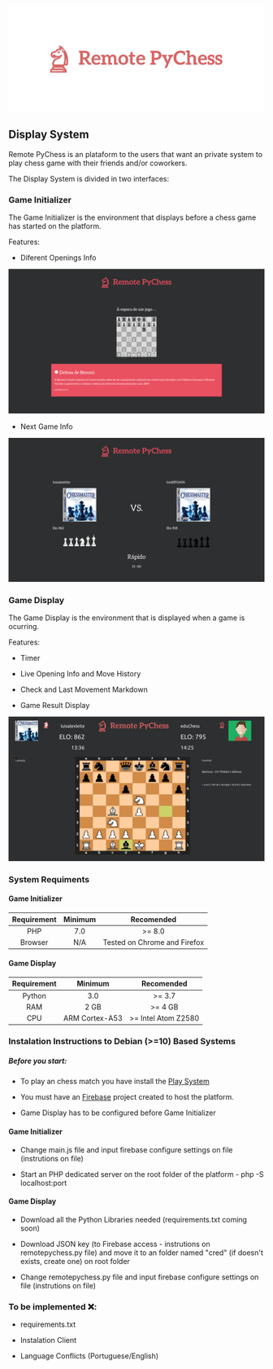 <p align="center">
  <img src="https://github.com/luisalexleite/remote-pychess-display/blob/main/img/logo.png" />
</p>

## Display System

Remote PyChess is an plataform to the users that want an private system to play chess game with their friends and/or coworkers.

The Display System is divided in two interfaces:



### Game Initializer

The Game Initializer is the environment that displays before a chess game has started on the platform.

Features:

* Diferent Openings Info

<p align="center">
  <img src="https://github.com/luisalexleite/remote-pychess-display/blob/main/Screenshots/Screen_1.png" />
</p>

* Next Game Info

<p align="center">
  <img src="https://github.com/luisalexleite/remote-pychess-display/blob/main/Screenshots/Screen_2.png" />
</p>

### Game Display

The Game Display is the environment that is displayed when a game is ocurring.

Features:

* Timer

* Live Opening Info and Move History

* Check and Last Movement Markdown

* Game Result Display

<p align="center">
  <img src="https://github.com/luisalexleite/remote-pychess-display/blob/main/Screenshots/Screen_3.png" />
</p>

### System Requiments

#### Game Initializer

|  Requirement  |  Minimum  |  Recomended  |
|:-------------:|:---------:|:------------:|
|PHP|7.0|>= 8.0|
|Browser|N/A|Tested on Chrome and Firefox|

#### Game Display

|  Requirement  |  Minimum  |  Recomended  |
|:-------------:|:---------:|:------------:|
|Python|3.0|>= 3.7|
|RAM|2 GB|>= 4 GB|
|CPU|ARM Cortex-A53|>= Intel Atom Z2580|


### Instalation Instructions to Debian (>=10) Based Systems

##### Before you start:

* To play an chess match you have install the [Play System](https://github.com/luisalexleite/remote-pychess-play/)

* You must have an [Firebase](https://console.firebase.google.com/) project created to host the platform.

* Game Display has to be configured before Game Initializer

#### Game Initializer

* Change main.js file and input firebase configure settings on file (instrutions on file)

* Start an PHP dedicated server on the root folder of the platform - php -S localhost:port

#### Game Display

* Download all the Python Libraries needed (requirements.txt coming soon)

* Download JSON key (to Firebase access - instrutions on remotepychess.py file) and move it to an folder named "cred" (if doesn't exists, create one) on root folder

* Change remotepychess.py file and input firebase configure settings on file (instrutions on file)

### To be implemented ❌:

* requirements.txt

* Instalation Client

* Language Conflicts (Portuguese/English)
